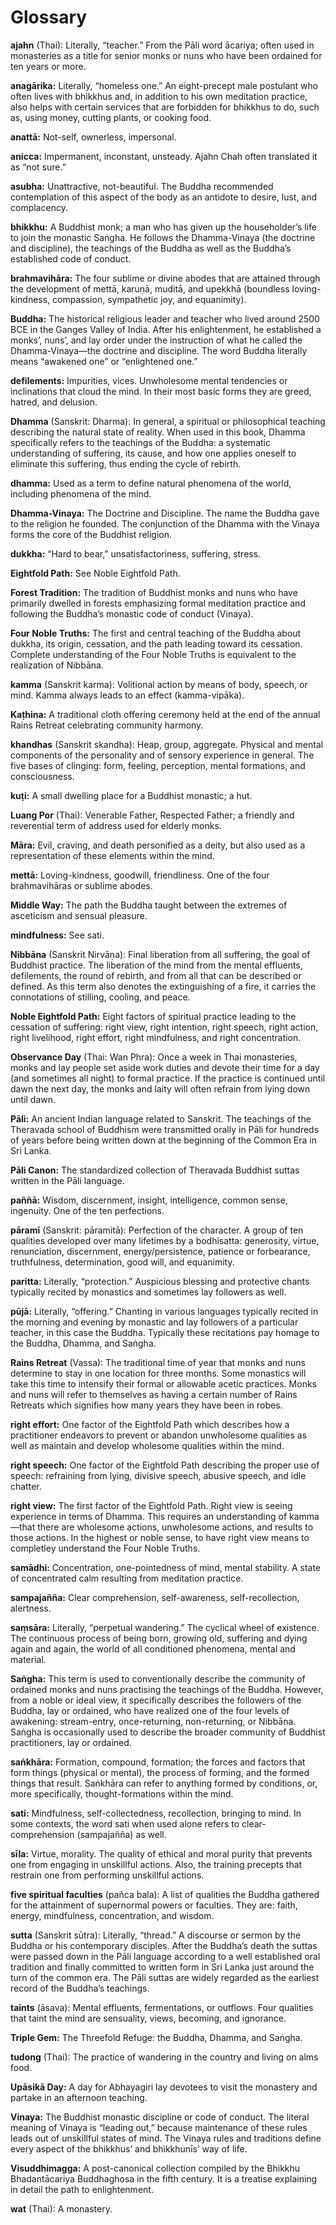 ﻿# Glossary

**ajahn** (Thai): Literally, “teacher.” From the Pāli word ācariya;
often used in monasteries as a title for senior monks or nuns who have
been ordained for ten years or more.

**anagārika:** Literally, “homeless one.” An eight-precept male
postulant who often lives with bhikkhus and, in addition to his own
meditation practice, also helps with certain services that are forbidden
for bhikkhus to do, such as, using money, cutting plants, or cooking
food.

**anattā:** Not-self, ownerless, impersonal.

**anicca:** Impermanent, inconstant, unsteady. Ajahn Chah often
translated it as “not sure.”

**asubha:** Unattractive, not-beautiful. The Buddha recommended
contemplation of this aspect of the body as an antidote to desire, lust,
and complacency.

**bhikkhu:** A Buddhist monk; a man who has given up the householder’s
life to join the monastic Saṅgha. He follows the Dhamma-Vinaya (the
doctrine and discipline), the teachings of the Buddha as well as the
Buddha’s established code of conduct.

**brahmavihāra:** The four sublime or divine abodes that are attained
through the development of mettā, karuṇā, muditā, and upekkhā (boundless
loving-kindness, compassion, sympathetic joy, and equanimity).

**Buddha:** The historical religious leader and teacher who lived around
2500 BCE in the Ganges Valley of India. After his enlightenment, he
established a monks’, nuns’, and lay order under the instruction of what
he called the Dhamma-Vinaya—the doctrine and discipline. The word Buddha
literally means “awakened one” or “enlightened one.”

**defilements:** Impurities, vices. Unwholesome mental tendencies or
inclinations that cloud the mind. In their most basic forms they are
greed, hatred, and delusion.

**Dhamma** (Sanskrit: Dharma): In general, a spiritual or philosophical
teaching describing the natural state of reality. When used in this
book, Dhamma specifically refers to the teachings of the Buddha: a
systematic understanding of suffering, its cause, and how one applies
oneself to eliminate this suffering, thus ending the cycle of rebirth.

**dhamma:** Used as a term to define natural phenomena of the world,
including phenomena of the mind.

**Dhamma-Vinaya:** The Doctrine and Discipline. The name the Buddha gave
to the religion he founded. The conjunction of the Dhamma with the
Vinaya forms the core of the Buddhist religion.

**dukkha:** “Hard to bear,” unsatisfactoriness, suffering, stress.

**Eightfold Path:** See Noble Eightfold Path.

**Forest Tradition:** The tradition of Buddhist monks and nuns who have
primarily dwelled in forests emphasizing formal meditation practice and
following the Buddha’s monastic code of conduct (Vinaya).

**Four Noble Truths:** The first and central teaching of the Buddha
about dukkha, its origin, cessation, and the path leading toward its
cessation. Complete understanding of the Four Noble Truths is equivalent
to the realization of Nibbāna.

**kamma** (Sanskrit karma): Volitional action by means of body, speech,
or mind. Kamma always leads to an effect (kamma-vipāka).

**Kaṭhina:** A traditional cloth offering ceremony held at the end of
the annual Rains Retreat celebrating community harmony.

**khandhas** (Sanskrit skandha): Heap, group, aggregate. Physical and
mental components of the personality and of sensory experience in
general. The five bases of clinging: form, feeling, perception, mental
formations, and consciousness.

**kuṭi:** A small dwelling place for a Buddhist monastic; a hut.

**Luang Por** (Thai): Venerable Father, Respected Father; a friendly and
reverential term of address used for elderly monks.

**Māra:** Evil, craving, and death personified as a deity, but also used
as a representation of these elements within the mind.

**mettā:** Loving-kindness, goodwill, friendliness. One of the four
brahmavihāras or sublime abodes.

**Middle Way:** The path the Buddha taught between the extremes of
asceticism and sensual pleasure.

**mindfulness:** See sati.

**Nibbāna** (Sanskrit Nirvāṇa): Final liberation from all suffering, the
goal of Buddhist practice. The liberation of the mind from the mental
effluents, defilements, the round of rebirth, and from all that can be
described or defined. As this term also denotes the extinguishing of a
fire, it carries the connotations of stilling, cooling, and peace.

**Noble Eightfold Path:** Eight factors of spiritual practice leading to
the cessation of suffering: right view, right intention, right speech,
right action, right livelihood, right effort, right mindfulness, and
right concentration.

**Observance Day** (Thai: Wan Phra): Once a week in Thai monasteries,
monks and lay people set aside work duties and devote their time for a
day (and sometimes all night) to formal practice. If the practice is
continued until dawn the next day, the monks and laity will often
refrain from lying down until dawn.

**Pāli:** An ancient Indian language related to Sanskrit. The teachings
of the Theravada school of Buddhism were transmitted orally in Pāli for
hundreds of years before being written down at the beginning of the
Common Era in Sri Lanka.

**Pāli Canon:** The standardized collection of Theravada Buddhist suttas
written in the Pāli language.

**paññā:** Wisdom, discernment, insight, intelligence, common sense,
ingenuity. One of the ten perfections.

**pāramī** (Sanskrit: pāramitā): Perfection of the character. A group of
ten qualities developed over many lifetimes by a bodhisatta: generosity,
virtue, renunciation, discernment, energy/persistence, patience or
forbearance, truthfulness, determination, good will, and equanimity.

**paritta:** Literally, “protection.” Auspicious blessing and protective
chants typically recited by monastics and sometimes lay followers as
well.

**pūjā:** Literally, “offering.” Chanting in various languages typically
recited in the morning and evening by monastic and lay followers of a
particular teacher, in this case the Buddha. Typically these recitations
pay homage to the Buddha, Dhamma, and Saṅgha.

**Rains Retreat** (Vassa): The traditional time of year that monks and
nuns determine to stay in one location for three months. Some monastics
will take this time to intensify their formal or allowable acetic
practices. Monks and nuns will refer to themselves as having a certain
number of Rains Retreats which signifies how many years they have been
in robes.

**right effort:** One factor of the Eightfold Path which describes how a
practitioner endeavors to prevent or abandon unwholesome qualities as
well as maintain and develop wholesome qualities within the mind.

**right speech:** One factor of the Eightfold Path describing the proper
use of speech: refraining from lying, divisive speech, abusive speech,
and idle chatter.

**right view:** The first factor of the Eightfold Path. Right view is
seeing experience in terms of Dhamma. This requires an understanding of
kamma—that there are wholesome actions, unwholesome actions, and results
to those actions. In the highest or noble sense, to have right view
means to completley understand the Four Noble Truths.

**samādhi:** Concentration, one-pointedness of mind, mental stability. A
state of concentrated calm resulting from meditation practice.

**sampajañña:** Clear comprehension, self-awareness, self-recollection,
alertness.

**saṃsāra:** Literally, “perpetual wandering.” The cyclical wheel of
existence. The continuous process of being born, growing old, suffering
and dying again and again, the world of all conditioned phenomena,
mental and material.

**Saṅgha:** This term is used to conventionally describe the community
of ordained monks and nuns practising the teachings of the Buddha.
However, from a noble or ideal view, it specifically describes the
followers of the Buddha, lay or ordained, who have realized one of the
four levels of awakening: stream-entry, once-returning, non-returning,
or Nibbāna. Saṅgha is occasionally used to describe the broader
community of Buddhist practitioners, lay or ordained.

**saṅkhāra:** Formation, compound, formation; the forces and factors
that form things (physical or mental), the process of forming, and the
formed things that result. Saṅkhāra can refer to anything formed by
conditions, or, more specifically, thought-formations within the mind.

**sati:** Mindfulness, self-collectedness, recollection, bringing to
mind.  In some contexts, the word sati when used alone refers to
clear-comprehension (sampajañña) as well.

**sīla:** Virtue, morality. The quality of ethical and moral purity that
prevents one from engaging in unskillful actions. Also, the training
precepts that restrain one from performing unskillful actions.

**five spiritual faculties** (pañca bala): A list of qualities the
Buddha gathered for the attainment of supernormal powers or faculties.
They are: faith, energy, mindfulness, concentration, and wisdom.

**sutta** (Sanskrit sūtra): Literally, “thread.” A discourse or sermon
by the Buddha or his contemporary disciples. After the Buddha’s death
the suttas were passed down in the Pāli language according to a well
established oral tradition and finally committed to written form in Sri
Lanka just around the turn of the common era. The Pāli suttas are widely
regarded as the earliest record of the Buddha’s teachings.


**taints** (āsava): Mental effluents, fermentations, or outflows. Four
qualities that taint the mind are sensuality, views, becoming, and
ignorance.

**Triple Gem:** The Threefold Refuge: the Buddha, Dhamma, and Saṅgha.

**tudong** (Thai): The practice of wandering in the country and living
on alms food.

**Upāsikā Day:** A day for Abhayagiri lay devotees to visit the
monastery and partake in an afternoon teaching.

**Vinaya:** The Buddhist monastic discipline or code of conduct. The
literal meaning of Vinaya is “leading out,” because maintenance of these
rules leads out of unskillful states of mind. The Vinaya rules and
traditions define every aspect of the bhikkhus’ and bhikkhunīs’ way of
life.

**Visuddhimagga:** A post-canonical collection compiled by the Bhikkhu
Bhadantācariya Buddhaghosa in the fifth century. It is a treatise
explaining in detail the path to enlightenment.

**wat** (Thai): A monastery.

